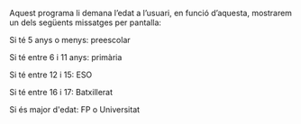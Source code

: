 Aquest programa li demana l’edat a l’usuari, en funció d’aquesta, mostrarem un dels següents missatges per pantalla:

Si té 5 anys o menys: preescolar

Si té entre 6 i 11 anys: primària

Si té entre 12 i 15: ESO

Si té entre 16 i 17: Batxillerat

Si és major d'edat: FP o Universitat
